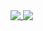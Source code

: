 <a href="https://github.com/yuth/yuth">
  <img align="top" src="https://github-readme-stats.vercel.app/api/top-langs/?username=yuth&hide_border=true&layout=compact&title_color=58A6FF&text_color=8C949E&icon_color=89E153&bg_color=0D1117&hide_border=true" />
</a>
<a href="https://github.com/yuth/yuth">
  <img align="top" src="https://github-readme-stats.vercel.app/api?username=yuth&show_icons=true&count_private=true&hide=issues&title_color=58A6FF&text_color=8C949E&icon_color=89E153&bg_color=0D1117&hide_border=true" />
</a>

